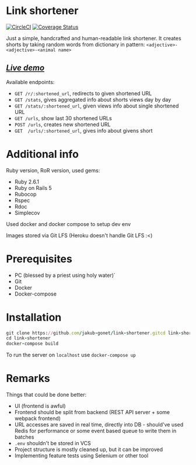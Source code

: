 # Link shortener
[![CircleCI](https://circleci.com/gh/jakub-gonet/link-shortener/tree/master.svg?style=svg)](https://circleci.com/gh/jakub-gonet/link-shortener/tree/master)
[![Coverage Status](https://coveralls.io/repos/github/jakub-gonet/link-shortener/badge.svg?branch=master)](https://coveralls.io/github/jakub-gonet/link-shortener?branch=master)

Just a simple, handcrafted and human-readable link shortener.
It creates shorts by taking random words from dictionary in pattern: 
`<adjective>-<adjective>-<animal name>`

## *[Live demo](https://url-shortener-rb.herokuapp.com)*

Available endpoints:
- `GET /r/:shortened_url`, redirects to given shortened URL
- `GET /stats`, gives aggregated info about shorts views day by day 
- `GET /stats/:shortened_url`, given views info about single shortened URL
- `GET /urls`, show last 30 shortened URLs
- `POST /urls`, creates new shortened URL
- `GET  /urls/:shortened_url`, gives info about givens short

# Additional info
Ruby version, RoR version, used gems:
- Ruby 2.6.1
- Ruby on Rails 5
- Rubocop
- Rspec
- Rdoc
- Simplecov

Used docker and docker compose to setup dev env

Images stored via Git LFS (Heroku doesn't handle Git LFS :<)

# Prerequisites
- PC (blessed by a priest using holy water)`
- Git
- Docker
- Docker-compose

# Installation
```ruby
git clone https://github.com/jakub-gonet/link-shortener.gitcd link-shortener
cd link-shortener
docker-compose build
```

To run the server on `localhost` use `docker-compose up`

# Remarks
Things that could be done better:
- UI (frontend is awful)
- Frontend should be split from backend (REST API server + some webpack frontend)
- URL accesses are saved in real time, directly into DB - should've used Redis for performance or some event based queue to write them in batches
- `.env` shouldn't be stored in VCS
- Project structure is mostly cleaned up, but it can be improved
- Implementing feature tests using Selenium or other tool